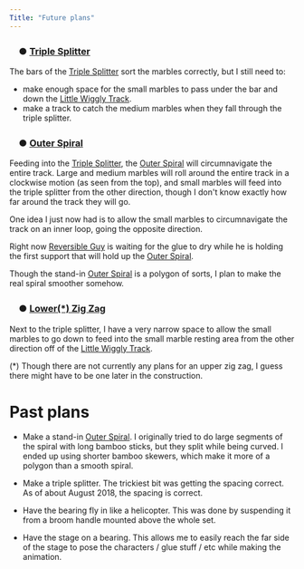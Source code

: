 ```yaml
---
Title: "Future plans"
---
```


### 　● [Triple Splitter](/parts/triple_splitter/)

The bars of the [Triple Splitter](/parts/triple_splitter/) sort the marbles correctly, but I still need to:

* make enough space for the small marbles to pass under the bar and down the [Little Wiggly Track](/p/lwt).
* make a track to catch the medium marbles when they fall through the triple splitter.

### 　● [Outer Spiral](/parts/outer_spiral/)

Feeding into the [Triple Splitter](/parts/triple_splitter/), the [Outer Spiral](/parts/outer_spiral/) will circumnavigate the entire track.  Large and medium marbles will roll around the entire track in a clockwise motion (as seen from the top), and small marbles will feed into the triple splitter from the other direction, though I don't know exactly how far around the track they will go.

One idea I just now had is to allow the small marbles to circumnavigate the track on an inner loop, going the opposite direction.

Right now [Reversible Guy](/workers/reversible/) is waiting for the glue to dry while he is holding the first support that will hold up the [Outer Spiral](/parts/outer_spiral/).

Though the stand-in [Outer Spiral](/parts/outer_spiral/) is a polygon of sorts, I plan to make the real spiral smoother somehow.

### 　● [Lower(*) Zig Zag](/parts/lower_zig_zag/)

Next to the triple splitter, I have a very narrow space to allow the small marbles to go down to feed into the small marble resting area from the other direction off of the [Little Wiggly Track](/p/lwt).

(*) Though there are not currently any plans for an upper zig zag, I guess there might have to be one later in the construction.

# Past plans

* Make a stand-in [Outer Spiral](/parts/outer_spiral/).   I originally tried to do large segments of the spiral with long bamboo sticks, but they split while being curved.  I ended up using shorter bamboo skewers, which make it more of a polygon than a smooth spiral.

* Make a triple splitter.  The trickiest bit was getting the spacing correct.  As of about August 2018, the spacing is correct.

* Have the bearing fly in like a helicopter.  This was done by suspending it from a broom handle mounted above the whole set.

* Have the stage on a bearing.  This allows me to easily reach the far side of the stage to pose the characters / glue stuff / etc while making the animation.

